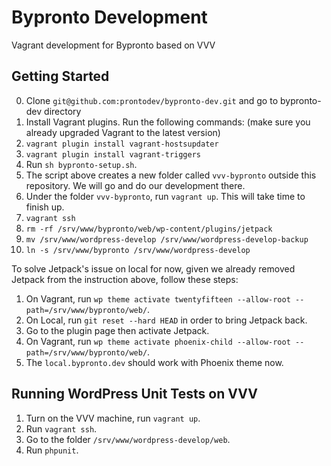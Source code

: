 Bypronto Development
====================

Vagrant development for Bypronto based on VVV

Getting Started
---------------

0. Clone `git@github.com:prontodev/bypronto-dev.git` and go to bypronto-dev directory
1. Install Vagrant plugins. Run the following commands: (make sure you already upgraded Vagrant to the latest version)
  1. `vagrant plugin install vagrant-hostsupdater`
  2. `vagrant plugin install vagrant-triggers`
2. Run `sh bypronto-setup.sh`. 
3. The script above creates a new folder called `vvv-bypronto` outside this repository. We will go and do our development there.
4. Under the folder `vvv-bypronto`, run `vagrant up`. This will take time to finish up.
5. `vagrant ssh`
6. `rm -rf /srv/www/bypronto/web/wp-content/plugins/jetpack`
7. `mv /srv/www/wordpress-develop /srv/www/wordpress-develop-backup`
8. `ln -s /srv/www/bypronto /srv/www/wordpress-develop`

To solve Jetpack's issue on local for now, given we already removed Jetpack from the instruction above, follow these steps:

1. On Vagrant, run `wp theme activate twentyfifteen --allow-root --path=/srv/www/bypronto/web/`.
2. On Local, run `git reset --hard HEAD` in order to bring Jetpack back.
3. Go to the plugin page then activate Jetpack.
4. On Vagrant, run `wp theme activate phoenix-child --allow-root --path=/srv/www/bypronto/web/`.
5. The `local.bypronto.dev` should work with Phoenix theme now.

Running WordPress Unit Tests on VVV
-----------------------------------

1. Turn on the VVV machine, run `vagrant up`.
2. Run `vagrant ssh`.
3. Go to the folder `/srv/www/wordpress-develop/web`.
4. Run `phpunit`.
